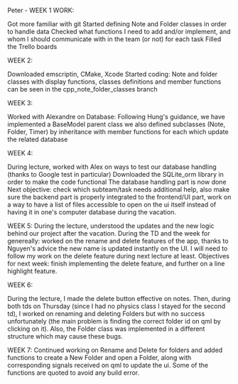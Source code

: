 Peter - WEEK 1 WORK:

Got more familiar with git
Started defining Note and Folder classes in order to handle data
Checked what functions I need to add and/or implement, and whom I should communicate with in the team (or not) for each task
Filled the Trello boards

WEEK 2:

Downloaded emscriptin, CMake, Xcode
Started coding: Note and folder classes with display functions, classes definitions and member functions 
can be seen in the cpp_note_folder_classes branch

WEEK 3:

Worked with Alexandre on Database:
Following Hung's guidance, we have implemented a BaseModel parent class
we also defined subclasses (Note, Folder, Timer) by inheritance 
with member functions for each which update the related database

WEEK 4:

During lecture, worked with Alex on ways to test our database handling (thanks to Google test in particular)
Downloaded the SQLite_orm library in order to make the code functional
The database handling part is now done
Next objective: check which subteam/task needs additional help, also make sure the backend part is properly integrated to the frontend/UI part, work on a way to have a list of files accessible to open on the ui itself instead of having it in one's computer database during the vacation.


WEEK 5:
During the lecture, understood the updates and the new logic behind our project after the vacation.
During the TD and the week for genereally: worked on the rename and delete features of the app, thanks to Nguyen's advice the new name is updated instantly on the UI. I will need to follow my work on the delete feature during next lecture at least.
Objectives for next week: finish implementing the delete feature, and further on a line highlight feature.

WEEK 6:

During the lecture, I made the delete button effective on notes. Then, during both tds on Thursday (since I had no physics class I stayed for the second td), I worked on renaming and deleting Folders but with no success unfortunately (the main problem is finding the correct folder id on qml by clicking on it). Also, the Folder class was implemented in a different structure which may cause these bugs.

WEEK 7:
Continued working on Rename and Delete for folders and added functions to create a New Folder and open a Folder, along with corresponding signals received on qml to update the ui. Some of the functions are quoted to avoid any build error.
